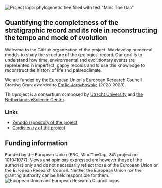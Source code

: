 ![Project logo: phylogenetic tree filled with text "Mind The 
Gap"](https://github.com/MindTheGap-ERC/.github/blob/master/figs/logo_tree_horizontal_ERC_square.png)

## Quantifying the completeness of the stratigraphic record and its role in reconstructing the tempo and mode of evolution 
Welcome to the GitHub organization of the project. 
We develop numerical models to study the structure of the geological record.
Our goal is to understand how time, environmental and evolutionary events are represented in imperfect, gappy records and to use this knowledge to reconstruct the history of life and palaeoclimate.

We are funded by the European Union's European Research Council Starting Grant awarded to [Emilia Jarochowska](https://www.uu.nl/staff/EBJarochowska) (2023-2028).

This project is a consortium composed by [Utrecht University](https://www.uu.nl/en/research/department-of-earth-sciences) and [the Netherlands eScience Center](https://www.esciencecenter.nl/).

### Links
- [Zenodo repository of the project](https://zenodo.org/communities/mindthegap/)
- [Cordis entry of the project](https://cordis.europa.eu/project/id/101041077)

## Funding information
Funded by the European Union (ERC, MindTheGap, StG project no 101041077). Views and opinions expressed are however those of the author(s) only and do not necessarily reflect those of the European Union or the European Research Council. Neither the European Union nor the granting authority can be held responsible for them.
![European Union and European Research Council logos](https://erc.europa.eu/sites/default/files/2023-06/LOGO_ERC-FLAG_FP.png)
